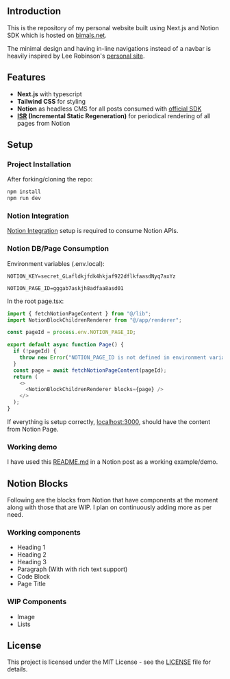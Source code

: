 ## Introduction
This is the repository of my personal website built using Next.js and Notion SDK which is hosted on [bimals.net](https://bimals.net). 

The minimal design and having in-line navigations instead of a navbar is heavily inspired by Lee Robinson's [personal site](https://leerob.com).

## Features
- **Next.js** with typescript
- **Tailwind CSS** for styling
- **Notion** as headless CMS for all posts consumed with [official SDK](https://github.com/makenotion/notion-sdk-js)
- **[ISR](https://nextjs.org/docs/pages/building-your-application/data-fetching/incremental-static-regeneration) (Incremental Static Regeneration)** for periodical rendering of all pages from Notion

## Setup
### Project Installation
After forking/cloning the repo:
```bash
npm install
npm run dev
```

### Notion Integration
[Notion Integration](https://developers.notion.com/docs/create-a-notion-integration) setup is required to consume Notion APIs.

### Notion DB/Page Consumption
Environment variables (.env.local):
```
NOTION_KEY=secret_GLafldkjfdk4hkjaf922dflkfaasdNyq7axYz

NOTION_PAGE_ID=gggab7askjh8adfaa8asd01
```
In the root page.tsx:
```javascript
import { fetchNotionPageContent } from "@/lib";
import NotionBlockChildrenRenderer from "@/app/renderer";

const pageId = process.env.NOTION_PAGE_ID;

export default async function Page() {
  if (!pageId) {
    throw new Error("NOTION_PAGE_ID is not defined in environment variables.");
  }
  const page = await fetchNotionPageContent(pageId);
  return (
    <>
      <NotionBlockChildrenRenderer blocks={page} />
    </>
  );
}
```
If everything is setup correctly, [localhost:3000](http://localhost:3000), should have the content from Notion Page.

### Working demo
I have used this [README.md](https://bimals.net/posts/nextjs-notion-integration) in a Notion post as a working example/demo.

## Notion Blocks

Following are the blocks from Notion that have components at the moment along with those that are WIP. I plan on continuously adding more as per need.

### Working components
- Heading 1
- Heading 2
- Heading 3
- Paragraph (With with rich text support)
- Code Block
- Page Title

### WIP Components
- Image
- Lists

## License
This project is licensed under the MIT License - see the [LICENSE](https://github.com/bimalpaudels/personal-site/blob/main/LICENSE) file for details.
